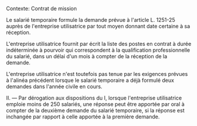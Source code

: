 Contexte: Contrat de mission

Le salarié temporaire formule la demande prévue à l'article L. 1251-25 auprès de l'entreprise utilisatrice par tout moyen donnant date certaine à sa réception.

L'entreprise utilisatrice fournit par écrit la liste des postes en contrat à durée indéterminée à pourvoir qui correspondent à la qualification professionnelle du salarié, dans un délai d'un mois à compter de la réception de la demande.

L'entreprise utilisatrice n'est toutefois pas tenue par les exigences prévues à l'alinéa précédent lorsque le salarié temporaire a déjà formulé deux demandes dans l'année civile en cours.

II. — Par dérogation aux dispositions du I, lorsque l'entreprise utilisatrice emploie moins de 250 salariés, une réponse peut être apportée par oral à compter de la deuxième demande du salarié temporaire, si la réponse est inchangée par rapport à celle apportée à la première demande.